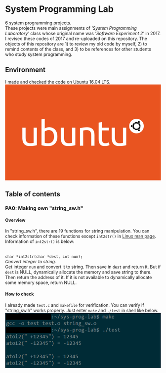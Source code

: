 # System Programming Lab
6 system programming projects.<br>
These projects were main assignments of <i>'System Programming Laboratory'</i> class whose original name was <i>'Software Experiment 2'</i> in 2017. I revised these codes of 2017 and re-uploaded on this repository. The objects of this repository are 1) to review my old code by myself, 2) to remind contents of the class, and 3) to be references for other students who study system programming.

## Environment
I made and checked the code on Ubuntu 16.04 LTS.
<img src="/img/ubuntu.png" alt="Ubuntu">

## Table of contents
### PA0: Making own "string_sw.h"
#### Overview
In "string_sw.h", there are 19 functions for string manipulation. You can check information of these functions except `int2str()` in <a href="http://man7.org/linux/man-pages/dir_section_3.html">Linux man page</a>. Information of `int2str()` is below:<br><br>

`char *int2str(char *dest, int num);`<br>
<i>Convert integer to string.</i><br>
Get integer `num` and convert it to string. Then save in `dest` and return it. But if `dest` is NULL, dynamically allocate the memory and save string to there. Then return the address of it. If it is not available to dynamically allocate some memory space, return NULL.<br>

#### How to check
I already made `test.c` and `makefile` for verification. You can verify if "string_sw.h" works properly. Just enter `make` and `./test` in shell like below.
<img src="/img/pa0.png" alt="Verification of PA0">